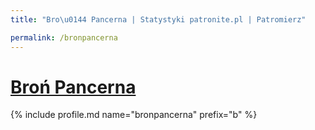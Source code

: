 ```yaml
---
title: "Bro\u0144 Pancerna | Statystyki patronite.pl | Patromierz"

permalink: /bronpancerna
---
```


# [Broń Pancerna](https://patronite.pl/bronpancerna)

{% include profile.md name="bronpancerna" prefix="b" %}
